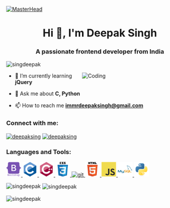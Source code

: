 [![MasterHead](https://www.canva.com/design/DAFErdD7buA/v-hvpQEDfRygtEgTxgC4IQ/edit?layoutQuery=technology)](https://khushboogoel01.github.io)
<h1 align="center">Hi 👋, I'm Deepak Singh</h1>
<h3 align="center">A passionate frontend developer from India</h3>

<p align="left"> <img src="https://komarev.com/ghpvc/?username=singdeepak&label=Profile%20views&color=0e75b6&style=flat" alt="singdeepak" /> </p>
<img align="right" alt="Coding" width="300" src="https://www.sarvika.com/wp-content/uploads/2021/03/Backend-Developer-Python-GIF-Dribble.gif">

- 🌱 I’m currently learning **jQuery**

- 💬 Ask me about **C, Python**

- 📫 How to reach me **immrdeepaksingh@gmail.com**

<h3 align="left">Connect with me:</h3>
<p align="left">
<a href="https://linkedin.com/in/deepaksing" target="blank"><img align="center" src="https://raw.githubusercontent.com/rahuldkjain/github-profile-readme-generator/master/src/images/icons/Social/linked-in-alt.svg" alt="deepaksing" height="30" width="40" /></a>
<a href="https://www.hackerrank.com/deepaksing" target="blank"><img align="center" src="https://raw.githubusercontent.com/rahuldkjain/github-profile-readme-generator/master/src/images/icons/Social/hackerrank.svg" alt="deepaksing" height="30" width="40" /></a>
</p>

<h3 align="left">Languages and Tools:</h3>
<p align="left"> <a href="https://getbootstrap.com" target="_blank" rel="noreferrer"> <img src="https://raw.githubusercontent.com/devicons/devicon/master/icons/bootstrap/bootstrap-plain-wordmark.svg" alt="bootstrap" width="40" height="40"/> </a> <a href="https://www.cprogramming.com/" target="_blank" rel="noreferrer"> <img src="https://raw.githubusercontent.com/devicons/devicon/master/icons/c/c-original.svg" alt="c" width="40" height="40"/> </a> <a href="https://www.w3schools.com/cpp/" target="_blank" rel="noreferrer"> <img src="https://raw.githubusercontent.com/devicons/devicon/master/icons/cplusplus/cplusplus-original.svg" alt="cplusplus" width="40" height="40"/> </a> <a href="https://www.w3schools.com/css/" target="_blank" rel="noreferrer"> <img src="https://raw.githubusercontent.com/devicons/devicon/master/icons/css3/css3-original-wordmark.svg" alt="css3" width="40" height="40"/> </a> <a href="https://git-scm.com/" target="_blank" rel="noreferrer"> <img src="https://www.vectorlogo.zone/logos/git-scm/git-scm-icon.svg" alt="git" width="40" height="40"/> </a> <a href="https://www.w3.org/html/" target="_blank" rel="noreferrer"> <img src="https://raw.githubusercontent.com/devicons/devicon/master/icons/html5/html5-original-wordmark.svg" alt="html5" width="40" height="40"/> </a> <a href="https://developer.mozilla.org/en-US/docs/Web/JavaScript" target="_blank" rel="noreferrer"> <img src="https://raw.githubusercontent.com/devicons/devicon/master/icons/javascript/javascript-original.svg" alt="javascript" width="40" height="40"/> </a> <a href="https://www.mysql.com/" target="_blank" rel="noreferrer"> <img src="https://raw.githubusercontent.com/devicons/devicon/master/icons/mysql/mysql-original-wordmark.svg" alt="mysql" width="40" height="40"/> </a> <a href="https://www.python.org" target="_blank" rel="noreferrer"> <img src="https://raw.githubusercontent.com/devicons/devicon/master/icons/python/python-original.svg" alt="python" width="40" height="40"/> </a> </p>

<p><img align="left" src="https://github-readme-stats.vercel.app/api/top-langs?username=singdeepak&show_icons=true&locale=en&layout=compact" alt="singdeepak" /></p>

<p>&nbsp;<img align="center" src="https://github-readme-stats.vercel.app/api?username=singdeepak&show_icons=true&locale=en" alt="singdeepak" /></p>

<p><img align="center" src="https://github-readme-streak-stats.herokuapp.com/?user=singdeepak&" alt="singdeepak" /></p>
